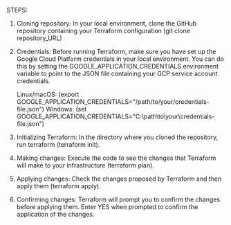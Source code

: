 STEPS:

1) Cloning repository: In your local environment, clone the GitHub repository containing your Terraform configuration (git clone repository_URL)

2) Credentials: Before running Terraform, make sure you have set up the Google Cloud Platform credentials in your local environment. You can do this by setting the GOOGLE_APPLICATION_CREDENTIALS environment variable to point to the JSON file containing your GCP service account credentials.

    Linux/macOS: (export GOOGLE_APPLICATION_CREDENTIALS="/path/to/your/credentials-file.json")
    Windows: (set GOOGLE_APPLICATION_CREDENTIALS="C:\path\to\your\credentials-file.json")

3) Initializing Terraform: In the directory where you cloned the repository, run terraform (terraform init).

4) Making changes: Execute the code to see the changes that Terraform will make to your infrastructure (terraform plan).

5) Applying changes: Check the changes proposed by Terraform and then apply them (terraform apply).

6) Confirming changes: Terraform will prompt you to confirm the changes before applying them. Enter YES when prompted to confirm the application of the changes.
